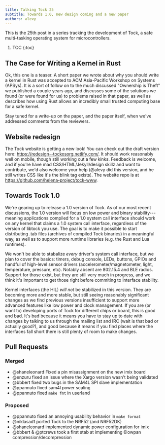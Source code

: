 ```yaml
---
title: Talking Tock 25
subtitle: Towards 1.0, new design coming and a new paper
authors: alevy
---
```


This is the 25th post in a series tracking the development of Tock, a
safe multi-tasking operating system for microcontrollers.

1. TOC
{:toc}

## The Case for Writing a Kernel in Rust

Ok, this one is a teaser. A short paper we wrote about why you should write a
kernel in Rust was accepted to ACM Asia-Pacific Workshop on Systems (APSys). It
is a sort of follow on to the much discussed "Ownership is Theft" we published
a couple years ago, and discusses some of the solutions we found (or were found
for us) to problems raised in that paper, as well as describes how using Rust
allows an incredibly small trusted computing base for a safe kernel.

Stay tuned for a write-up on the paper, and the paper itself, when we've
addressed comments from the reviewers.

## Website redesign

The Tock website is getting a new look! You can check out the draft version
here: <https://redesign--tockosorg.netlify.com/>. It should work reasonably
well on mobile, though still working out a few kinks. Feedback is welcome, and
if you're have mad CSS/HTML/Jekyll/design skillz and want to contribute, we'd
also welcome your help (@alevy did this version, and he still writes CSS like
it's the blink tag exists). The website repo is at
<https://github.com/helena-project/tock-www>.

## Towards Tock 1.0

We're gearing up to release a 1.0 version of Tock. As of our most recent
discussions, the 1.0 version will focus on low power and binary
stability---meaning applications compiled for a 1.0 system call interface
should work on any kernel that claims a 1.0 system call interface, regardless
of the version of libtock you use. The goal is to make it possible to start
distributing .tab files (archives of compiled Tock binaries) in a meaningful
way, as well as to support more runtime libraries (e.g. the Rust and Lua
runtimes).

We won't be able to stabalize _every_ driver's system call interface, but we
plan to cover the basics: timers, debug console, LEDs, buttons, GPIOs and
handful of high-level sensor drivers (accelerometer/magnetometer, light,
temperature, pressure, etc). Notably absent are 802.15.4 and BLE radios.
Support for those exist, but they are still very much in progress, and we think
it's important to get those right before commiting to interface stability.

Kernel interfaces (the HIL) _will not_ be stabilized in this version. They are
becoming more and more stable, but still seeing reasonably significant changes
as we find previous versions insufficient to support more advanced features
like low power and clock management. If you are (or want to) developing ports
of Tock for different chips or board, this is good and bad. It's bad because it
means you have to stay up to date with changes by talking to us through the
mailing list and IRC (wait is that bad or actually good?), and good because it
means if you find places where the interfaces fall short there is still plenty
of room to make changes.

## Pull Requests

### Merged

  * @shaneleonard Fixed a pin misassignment on the new imix board
  * @enzuru fixed an issue where the Xargo version wasn't being validated
  * @bbbert fixed two bugs in the SAM4L SPI slave implementation
  * @ppannuto fixed sam4l power scaling
  * @ppannuto fixed `make fmt` in userland

### Proposed

  * @ppannuto fixed an annoying usability behavior in `make format`
  * @niklasad1 ported Tock to the NRF52 (and NRF52DK)
  * @shaneleonard implemented dynamic power configuration for imix
  * @bbbert & @ptcrews took a first stab at implementing 6lowpan
    compression/decompression
